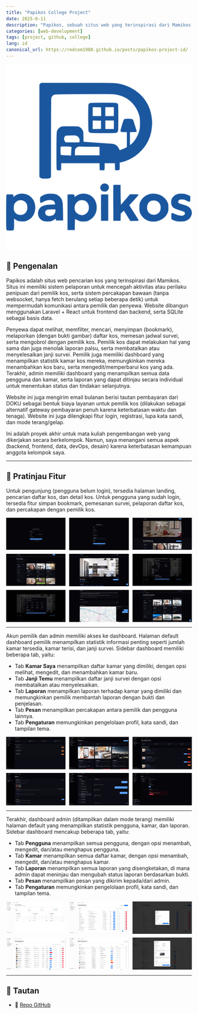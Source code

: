 ```yaml
---
title: "Papikos College Project"
date: 2025-6-11
description: "Papikos, sebuah situs web yang terinspirasi dari Mamikos, membantu pengguna (terutama mahasiswa) mencari daftar kos lengkap dengan sistem pelaporan untuk mencegah aktivitas penipuan."
categories: [web-development]
tags: [project, github, college]
lang: id
canonical_url: https://redcom1988.github.io/posts/papikos-project-id/
---
```


<div>
  <img src="/assets/img/papikos/Logo.svg" alt="Logo" />
</div>

## 🚀 Pengenalan

Papikos adalah situs web pencarian kos yang terinspirasi dari Mamikos. Situs ini memiliki sistem pelaporan untuk mencegah aktivitas atau perilaku penipuan dari pemilik kos, serta sistem percakapan bawaan (tanpa websocket, hanya fetch berulang setiap beberapa detik) untuk mempermudah komunikasi antara pemilik dan penyewa. Website dibangun menggunakan Laravel + React untuk frontend dan backend, serta SQLite sebagai basis data.

Penyewa dapat melihat, memfilter, mencari, menyimpan (bookmark), melaporkan (dengan bukti gambar) daftar kos, memesan jadwal survei, serta mengobrol dengan pemilik kos. Pemilik kos dapat melakukan hal yang sama dan juga menolak laporan palsu, serta membatalkan atau menyelesaikan janji survei. Pemilik juga memiliki dashboard yang menampilkan statistik kamar kos mereka, memungkinkan mereka menambahkan kos baru, serta mengedit/memperbarui kos yang ada. Terakhir, admin memiliki dashboard yang menampilkan semua data pengguna dan kamar, serta laporan yang dapat ditinjau secara individual untuk menentukan status dan tindakan selanjutnya.

Website ini juga mengirim email bulanan berisi tautan pembayaran dari DOKU sebagai bentuk biaya layanan untuk pemilik kos (dilakukan sebagai alternatif gateway pembayaran penuh karena keterbatasan waktu dan tenaga). Website ini juga dilengkapi fitur login, registrasi, lupa kata sandi, dan mode terang/gelap.

Ini adalah proyek akhir untuk mata kuliah pengembangan web yang dikerjakan secara berkelompok. Namun, saya menangani semua aspek (backend, frontend, data, devOps, desain) karena keterbatasan kemampuan anggota kelompok saya.

---

## 📸 Pratinjau Fitur

Untuk pengunjung (pengguna belum login), tersedia halaman landing, pencarian daftar kos, dan detail kos. Untuk pengguna yang sudah login, tersedia fitur simpan bookmark, pemesanan survei, pelaporan daftar kos, dan percakapan dengan pemilik kos.

<div style="display: grid; grid-template-columns: repeat(3, 1fr); gap: 10px;">
  <img src="/assets/img/papikos/login.png" alt="Login page" />
  <img src="/assets/img/papikos/register.png" alt="Register page" />
  <img src="/assets/img/papikos/landing-page.png" alt="Landing page" />
  <img src="/assets/img/papikos/browse-listings-page.png" alt="Browse listings page" />
  <img src="/assets/img/papikos/room-listing-page.png" alt="Room listing page" />
  <img src="/assets/img/papikos/report-listing-page.png" alt="Report listing page" />
  <img src="/assets/img/papikos/schedule-survey-page.png" alt="Schedule survey page" />
  <img src="/assets/img/papikos/chat-map.png" alt="Chat and map page" />
  <img src="/assets/img/papikos/bookmarked-listings-page.png" alt="Bookmarked listings page" />
</div>

---

Akun pemilik dan admin memiliki akses ke dashboard. Halaman default dashboard pemilik menampilkan statistik informasi penting seperti jumlah kamar tersedia, kamar terisi, dan janji survei. Sidebar dashboard memiliki beberapa tab, yaitu:
- Tab **Kamar Saya** menampilkan daftar kamar yang dimiliki, dengan opsi melihat, mengedit, dan menambahkan kamar baru.
- Tab **Janji Temu** menampilkan daftar janji survei dengan opsi membatalkan atau menyelesaikan.
- Tab **Laporan** menampilkan laporan terhadap kamar yang dimiliki dan memungkinkan pemilik membantah laporan dengan bukti dan penjelasan.
- Tab **Pesan** menampilkan percakapan antara pemilik dan pengguna lainnya.
- Tab **Pengaturan** memungkinkan pengelolaan profil, kata sandi, dan tampilan tema.

<div style="display: grid; grid-template-columns: repeat(3, 1fr); gap: 10px;">
  <img src="/assets/img/papikos/owner-dashboard.png" alt="Owner dashboard" />
  <img src="/assets/img/papikos/owner-my-rooms.png" alt="Owner my rooms" />
  <img src="/assets/img/papikos/owner-appointments.png" alt="Owner appointments" />
  <img src="/assets/img/papikos/owner-reports.png" alt="Owner reports" />
  <img src="/assets/img/papikos/owner-messages.png" alt="Owner messages" />
  <img src="/assets/img/papikos/owner-settings.png" alt="Owner settings" />
</div>

---

Terakhir, dashboard admin (ditampilkan dalam mode terang) memiliki halaman default yang menampilkan statistik pengguna, kamar, dan laporan. Sidebar dashboard mencakup beberapa tab, yaitu:
- Tab **Pengguna** menampilkan semua pengguna, dengan opsi menambah, mengedit, dan/atau menghapus pengguna.
- Tab **Kamar** menampilkan semua daftar kamar, dengan opsi menambah, mengedit, dan/atau menghapus kamar.
- Tab **Laporan** menampilkan semua laporan yang disengketakan, di mana admin dapat meninjau dan mengubah status laporan berdasarkan bukti.
- Tab **Pesan** menampilkan pesan yang dikirim kepada/dari admin.
- Tab **Pengaturan** memungkinkan pengelolaan profil, kata sandi, dan tampilan tema.

<div style="display: grid; grid-template-columns: repeat(3, 1fr); gap: 10px;">
  <img src="/assets/img/papikos/admin-dashboard.png" alt="Admin dashboard" />
  <img src="/assets/img/papikos/admin-users.png" alt="Admin users" />
  <img src="/assets/img/papikos/admin-add-user.png" alt="Admin add user" />
  <img src="/assets/img/papikos/admin-rooms.png" alt="Admin rooms" />
  <img src="/assets/img/papikos/admin-reports.png" alt="Admin reports" />
  <img src="/assets/img/papikos/admin-report-action.png" alt="Admin report action" />
</div>

---

## 📎 Tautan
- 🔗 [Repo GitHub](https://github.com/redcom1988/papikos)
